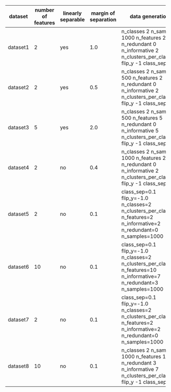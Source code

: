 | dataset  | number of features | linearly separable | margin of separation | data generation                                                                                                         |
|----------|--------------------|--------------------|----------------------|-------------------------------------------------------------------------------------------------------------------------|
| dataset1 | 2                  | yes                | 1.0                  | n_classes 2 n_samples 1000 n_features 2 n_redundant 0 n_informative 2 n_clusters_per_class 2 flip_y -1 class_sep 1.0    |
| dataset2 | 2                  | yes                | 0.5                  | n_classes 2 n_samples 500 n_features 2 n_redundant 0 n_informative 2 n_clusters_per_class 2 flip_y -1 class_sep 0.5     |
| dataset3 | 5                  | yes                | 2.0                  | n_classes 2 n_samples 500 n_features 5 n_redundant 0 n_informative 5 n_clusters_per_class 3 flip_y -1 class_sep 2.0     |
| dataset4 | 2                  | no                 | 0.4                  | n_classes 2 n_samples 1000 n_features 2 n_redundant 0 n_informative 2 n_clusters_per_class 2 flip_y -1 class_sep 0.4    |
| dataset5 | 2                  | no                 | 0.1                  | class_sep=0.1 flip_y=-1.0 n_classes=2 n_clusters_per_class=2 n_features=2 n_informative=2 n_redundant=0 n_samples=1000  |
| dataset6 | 10                 | no                 | 0.1                  | class_sep=0.1 flip_y=-1.0 n_classes=2 n_clusters_per_class=5 n_features=10 n_informative=7 n_redundant=3 n_samples=1000 |
| dataset7 | 2                  | no                 | 0.1                  | class_sep=0.1 flip_y=-1.0 n_classes=2 n_clusters_per_class=2 n_features=2 n_informative=2 n_redundant=0 n_samples=1000  |
| dataset8 | 10                 | no                 | 0.1                  | n_classes 2 n_samples 1000 n_features 10 n_redundant 3 n_informative 7 n_clusters_per_class 5 flip_y -1 class_sep 0.1   |